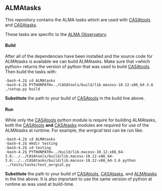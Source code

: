 
## ALMAtasks

This repository contains the ALMA tasks which are used with [CASAtools](https://open-bitbucket.nrao.edu/projects/CASA/repos/CASAtools/browse) and [CASAtasks](https://open-bitbucket.nrao.edu/projects/CASA/repos/CASAtasks/browse).

These tasks are specific to the [ALMA Observatory](http://www.almaobservatory.org/en/home/).

#### Build

After all of the dependencies have been installed and the source code for ALMAtasks is available we can build ALMAtasks. Make sure that =which python= returns the version of python that was used to build [CASAtools](https://open-bitbucket.nrao.edu/projects/CASA/repos/CASAtools/browse). Then build the tasks with:
```
-bash-4.2$ cd ALMAtasks
-bash-4.2$ PYTHONPATH=../CASAtools/build/lib.macosx-10.12-x86_64-3.6 ./setup.py build
```
**Substitute** the path to your build of [CASAtools](https://open-bitbucket.nrao.edu/projects/CASA/repos/CASAtools/browse) in the build line above.

#### Run

While only the [CASAtools](https://open-bitbucket.nrao.edu/projects/CASA/repos/CASAtools/browse) python module is require for building ALMAtasks, both the [CASAtools](https://open-bitbucket.nrao.edu/projects/CASA/repos/CASAtools/browse) **and** [CASAtasks](https://open-bitbucket.nrao.edu/projects/CASA/repos/CASAtasks/browse) modules are required for use of the ALMAtasks at runtime. For example, the _wvrgcal_ test can be run like:
```
-bash-4.2$ cd ALMAtasks
-bash-4.2$ mkdir testing
-bash-4.2$ cd testing
-bash-4.2$ PYTHONPATH=../build/lib.macosx-10.12-x86_64-3.6:../../CASAtools/build/lib.macosx-10.12-x86_64-3.6:../../CASAtasks/build/lib.macosx-10.12-x86_64-3.6 python ../tests/tasks/test_wvrgcal.py
```
**Substitute** the path to your build of [CASAtools](https://open-bitbucket.nrao.edu/projects/CASA/repos/CASAtools/browse), [CASAtasks](https://open-bitbucket.nrao.edu/projects/CASA/repos/CASAtasks/browse), and [ALMAtasks](https://open-bitbucket.nrao.edu/projects/CASA/repos/CASAtools/browse) in the line above. It is also important to use the same version of python at runtime as was used at build-time.
